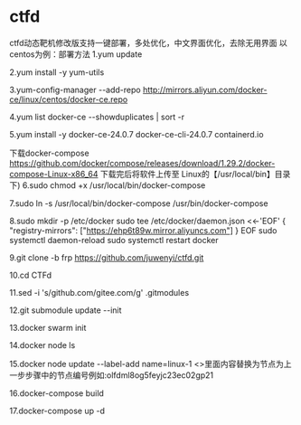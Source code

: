 # ctfd
ctfd动态靶机修改版支持一键部署，多处优化，中文界面优化，去除无用界面
以centos为例：部署方法
1.yum update

2.yum install -y yum-utils

3.yum-config-manager --add-repo http://mirrors.aliyun.com/docker-ce/linux/centos/docker-ce.repo

4.yum list docker-ce --showduplicates | sort -r

5.yum install -y docker-ce-24.0.7 docker-ce-cli-24.0.7 containerd.io

下载docker-compose https://github.com/docker/compose/releases/download/1.29.2/docker-compose-Linux-x86_64
下载完后将软件上传至 Linux的【/usr/local/bin】目录下)
6.sudo chmod +x /usr/local/bin/docker-compose

7.sudo ln -s /usr/local/bin/docker-compose /usr/bin/docker-compose

8.sudo mkdir -p /etc/docker
sudo tee /etc/docker/daemon.json <<-'EOF'
{
  "registry-mirrors": ["https://ehp6t89w.mirror.aliyuncs.com"]
}
EOF
sudo systemctl daemon-reload
sudo systemctl restart docker

9.git clone -b frp https://github.com/juwenyi/ctfd.git

10.cd CTFd

11.sed -i 's/github.com/gitee.com/g' .gitmodules

12.git submodule update --init

13.docker swarm init

14.docker node ls

15.docker node update --label-add name=linux-1 <nodes><>里面内容替换为节点为上一步步骤中的节点编号例如:olfdml8og5feyjc23ec02gp21

16.docker-compose build

17.docker-compose up -d
